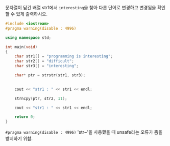 문자열이 담긴 배열 str1에서 ```interesting```을 찾아 다른 단어로 변경하고 변경됨을 확인할 수 있게 출력하시오.

```cpp
#include <iostream>
#pragma warning(disable : 4996)

using namespace std;

int main(void)
{
    char str1[] = "programming is interesting";
    char str2[] = "difficult";
    char str3[] = "interesting";

    char* ptr = strstr(str1, str3);

    
    cout << "str1 : " << str1 << endl;

    strncpy(ptr, str2, 11);

    cout << "str1 : " << str1 << endl;

    return 0;
}
```


```#pragma warning(disable : 4996)``` 'str~'을 사용했을 때 unsafe라는 오류가 뜸을 방지하기 위함.
